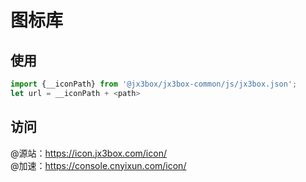 # 图标库

## 使用
```javascript
import {__iconPath} from '@jx3box/jx3box-common/js/jx3box.json';
let url = __iconPath + <path>
```

## 访问
@源站：https://icon.jx3box.com/icon/  
@加速：https://console.cnyixun.com/icon/  


